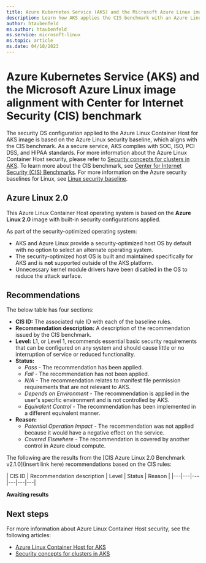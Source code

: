 ```yaml
---
title: Azure Kubernetes Service (AKS) and the Microsoft Azure Linux image alignment with Center for Internet Security (CIS) benchmark
description: Learn how AKS applies the CIS benchmark with an Azure Linux image
author: htaubenfeld
ms.author: htaubenfeld
ms.service: microsoft-linux
ms.topic: article
ms.date: 04/18/2023
---
```

<!--
Gaps to fill: 
- Need correct link where the Azure Linux benchmark lives
- need to fill out the table below
 -->

# Azure Kubernetes Service (AKS) and the Microsoft Azure Linux image alignment with Center for Internet Security (CIS) benchmark

The security OS configuration applied to the Azure Linux Container Host for AKS image is based on the Azure Linux security baseline, which aligns with the CIS benchmark. As a secure service, AKS complies with SOC, ISO, PCI DSS, and HIPAA standards. For more information about the Azure Linux Container Host security, please refer to [Security concepts for clusters in AKS](../../articles/aks/concepts-security.md). To learn more about the CIS benchmark, see [Center for Internet Security (CIS) Benchmarks](/compliance/regulatory/offering-CIS-Benchmark). For more information on the Azure security baselines for Linux, see [Linux security baseline](../governance/policy/samples/guest-configuration-baseline-linux.md).

## Azure Linux 2.0

This Azure Linux Container Host operating system is based on the **Azure Linux 2.0** image with built-in security configurations applied.

As part of the security-optimized operating system:

* AKS and Azure Linux provide a security-optimized host OS by default with no option to select an alternate operating system.
* The security-optimized host OS is built and maintained specifically for AKS and is **not** supported outside of the AKS platform.
* Unnecessary kernel module drivers have been disabled in the OS to reduce the attack surface.

## Recommendations 

The below table has four sections: 

* **CIS ID:** The associated rule ID with each of the baseline rules.
* **Recommendation description:** A description of the recommendation issued by the CIS benchmark.
* **Level:** L1, or Level 1, recommends essential basic security requirements that can be configured on any system and should cause little or no interruption of service or reduced functionality.
* **Status:**
    * *Pass* - The recommendation has been applied.
    * *Fail* - The recommendation has not been applied.
    * *N/A* - The recommendation relates to manifest file permission requirements that are not relevant to AKS.
    * *Depends on Environment* - The recommendation is applied in the user's specific environment and is not controlled by AKS.
    * *Equivalent Control* - The recommendation has been implemented in a different equivalent manner.
* **Reason:**
    * *Potential Operation Impact* - The recommendation was not applied because it would have a negative effect on the service.
    * *Covered Elsewhere* - The recommendation is covered by another control in Azure cloud compute.

The following are the results from the [CIS Azure Linux 2.0 Benchmark v2.1.0](insert link here) recommendations based on the CIS rules:

| CIS ID | Recommendation description | Level | Status | Reason |
|---|---|---|---|---|---|

**Awaiting results**

## Next steps

For more information about Azure Linux Container Host security, see the following articles: 

* [Azure Linux Container Host for AKS](./intro-azure-linux.md)
* [Security concepts for clusters in AKS](../../articles/aks/concepts-security.md)
